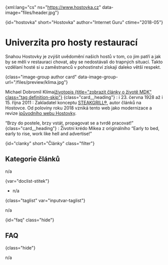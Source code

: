 
{xml:lang="cs" ns="https://www.hostovka.cz" data-image="files/header.jpg"}

{id="hostovka" short="Hostovka" author="Internet Guru" ctime="2018-05"}

# Univerzita pro hosty restaurací

Snahou Hostovky je zvýšit uvědomění našich hostů v tom, co jim patří a jak by se měli v restauraci chovat, aby se nedostávali do trapných situací. Takto vzdělaní hosté si u zaměstnanců v pohostinství získají daleko větší respekt.

{class="image-group author card" data-image-group-url="/files/preview/klima.jpg"}

Michael Dobromil Klíma[<span class="fa fa-tag">i</span>životopis {title="zobrazit články o životě MDK" class="tag definition-skip"}][1] {class="card__heading"}
:   <span class="far fa-asterisk">i</span> 23. června 1928 až <span class="far fa-cross">i</span> 15. října 2011
:   Zakladatel konceptu [STEAKGRILL®][2], autor článků na Hostovce. Od poloviny roku 2018 vzniká tento web jako modernizace a revize [<span class="far fa-globe">i</span>původního webu Hostovky][3].

<q>Brzy do postele, brzy vstát, propagovat se a tvrdě pracovat!</q> {class="card__heading"}
:   Životní krédo Mikea z originálního <q xml:lang="en">Early to bed, early to rise, work like hell and advertise!</q> 

{id="clanky" short="Články" class="filter"}

## Kategorie článků

n/a

{var="doclist-stitek"}

  * n/a

{class="taglist" var="inputvar-taglist"}

n/a

{id="faq" class="hide"}

## FAQ

{class="hide"}

n/a

 [1]: ?stitek=zivotopis#clanky
 [2]: https://www.steakgrill.cz
 [3]: http://2017.hostovka.cz


